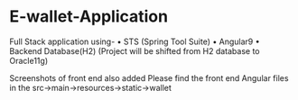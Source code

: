 # E-wallet-Application
Full Stack application using-
•	STS (Spring Tool Suite)
•	Angular9
•	Backend Database(H2)
(Project will be shifted from H2 database to Oracle11g)

Screenshots of front end also added
Please find the front end Angular files in the src->main->resources->static->wallet

